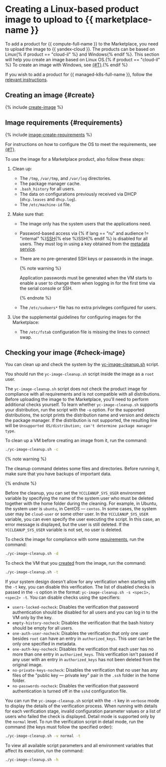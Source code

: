 # Creating a Linux-based product image to upload to {{ marketplace-name }}

To add a product for {{ compute-full-name }} to the Marketplace, you need to upload the image to {{ yandex-cloud }}. The products can be based on Linux{% if product == "cloud-il" %} and Windows{% endif %}. This section will help you create an image based on Linux OS.{% if product == "cloud-il" %} To create an image with Windows, see [{#T}](create-image-ms.md).{% endif %}

If you wish to add a product for {{ managed-k8s-full-name }}, follow the [relevant instructions](create-container.md).

## Creating an image {#create}

{% include [create-image](../../_includes/marketplace/image.md) %}

## Image requirements {#requirements}

{% include [image-create-requirements](../../_includes/compute/image-create-requirements.md) %}

For instructions on how to configure the OS to meet the requirements, see [{#T}](../../compute/operations/image-create/custom-image.md).

To use the image for a Marketplace product, also follow these steps:
1. Clean up:
   * The `/tmp`, `/var/tmp`, and `/var/log` directories.
   * The package manager cache.
   * `.bash_history` for all users.
   * The data on configurations previously received via DHCP (`dhcp.leases` and `dhcp.log`).
   * The `/etc/machine-id` file.

1. Make sure that:
   * The image only has the system users that the applications need.
   * Password-based access via {% if lang == "ru" and audience != "internal" %}[SSH](../../glossary/ssh-keygen.md){% else %}SSH{% endif %} is disabled for all users. They must log in using a key obtained from the [metadata service](../../compute/operations/vm-info/get-info.md#inside-instance).
   * There are no pre-generated SSH keys or passwords in the image.

      {% note warning %}

      Application passwords must be generated when the VM starts to enable a user to change them when logging in for the first time via the serial console or SSH.

      {% endnote %}

   * The `/etc/sudoers*` file has no extra privileges configured for users.

1. Use the supplemental guidelines for configuring images for the Marketplace:
   * The `/etc/fstab` configuration file is missing the lines to connect swap.

## Checking your image {#check-image}

You can clean up and check the system by the [yc-image-cleanup.sh](https://github.com/yandex-cloud/examples/blob/master/products-prepare/linux/yc-image-cleanup.sh) script.

You should run the `yc-image-cleanup.sh` script inside the image as a `root` user.

The `yc-image-cleanup.sh` script does not check the product image for compliance with all requirements and is not compatible with all distributions. Before uploading the image to the Marketplace, you'll need to perform additional checks yourself. To learn whether `yc-image-cleanup.sh` supports your distribution, run the script with the `-o` option. For the supported distributions, the script prints the distribution name and version and detects the package manager. If the distribution is not supported, the resulting line will be `Unsupported OS/distribution; can't determine package manager type`.

To clean up a VM before creating an image from it, run the command:

```bash
./yc-image-cleanup.sh -c
```

{% note warning %}

The cleanup command deletes some files and directories. Before running it, make sure that you have backups of important data.

{% endnote %}

Before the cleanup, you can set the `YCCLEANUP_SYS_USER` environment variable by specifying the name of the system user who must be deleted together with the home folder during the cleaning. For example, in Ubuntu, the system user is `ubuntu`, in CentOS — `centos`. In some cases, the system user may be `cloud-user` or some other user. In the `YCCLEANUP_SYS_USER` variable, you can even specify the user executing the script. In this case, an error message is displayed, but the user is still deleted. If the `YCCLEANUP_SYS_USER` variable is not set, no user is deleted.

To check the image for compliance with some [requirements](#requirements), run the command:

```bash
./yc-image-cleanup.sh -d
```

To check the VM that you [created](../../compute/operations/image-create/upload.md#create-vm-from-user-image) from the image, run the command:

```bash
./yc-image-cleanup.sh -t
```

If your system design doesn't allow for any verification when starting with the `-t` key, you can disable this verification. The list of disabled checks is passed in the `-s` option in the format: `yc-image-cleanup.sh -s <spec1>,<spec2> -t`. You can disable checks using the specifiers:

* `users-locked-nocheck`: Disables the verification that password authentication should be disabled for all users and you can log in to the VM only by the key.
* `empty-history-nocheck`: Disables the verification that the bash history should be empty for all users.
* `one-auth-user-nocheck`: Disables the verification that only one user besides `root` can have an entry in `authorized_keys`. This user can be the only one specified in metadata.
* `one-auth-key-nocheck`: Disables the verification that each user has no more than one entry in `authorized_keys`. This verification isn't passed if any user with an entry in `authorized_keys` has not been deleted from the original image.
* `no-private-keys-nocheck`: Disables the verification that no user has any files of the "public key — private key" pair in the `.ssh` folder in the home folder.
* `no-passwords-nocheck`: Disables the verification that password authentication is turned off in the `sshd` configuration file.

You can run the `yc-image-cleanup.sh` script with the `-t` key in `verbose` mode to display the details of the verification process. When running with details for each verification stage, invalid configuration parameter values or a list of users who failed the check is displayed. Detail mode is supported only by the `normal` level. To run the verification script in detail mode, run the command (the keys must follow the specified order):

```bash
./yc-image-cleanup.sh -v normal -t
```

To view all available script parameters and all environment variables that affect its execution, run the command:

```bash
./yc-image-cleanup.sh -h
```
